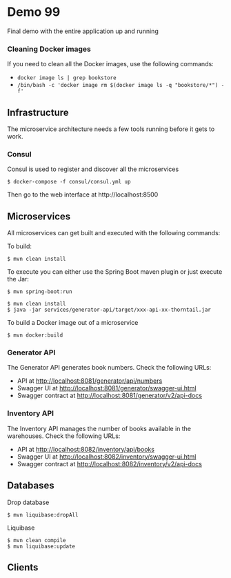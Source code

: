# Demo 99

Final demo with the entire application up and running

### Cleaning Docker images

If you need to clean all the Docker images, use the following commands:

* `docker image ls | grep bookstore`
* `/bin/bash -c 'docker image rm $(docker image ls -q "bookstore/*") -f'`


## Infrastructure

The microservice architecture needs a few tools running before it gets to work.

### Consul

Consul is used to register and discover all the microservices

```
$ docker-compose -f consul/consul.yml up
```

Then go to the web interface at http://localhost:8500

## Microservices

All microservices can get built and executed with the following commands:

To build: 

```
$ mvn clean install
```

To execute you can either use the Spring Boot maven plugin or just execute the Jar:

```
$ mvn spring-boot:run
```

```
$ mvn clean install
$ java -jar services/generator-api/target/xxx-api-xx-thorntail.jar
```

To build a Docker image out of a microservice

```
$ mvn docker:build
```

### Generator API

The Generator API generates book numbers. Check the following URLs:

* API at [http://localhost:8081/generator/api/numbers]()
* Swagger UI at [http://localhost:8081/generator/swagger-ui.html]()
* Swagger contract at [http://localhost:8081/generator/v2/api-docs]()

### Inventory API

The Inventory API manages the number of books available in the warehouses. Check the following URLs:

* API at [http://localhost:8082/inventory/api/books]()
* Swagger UI at [http://localhost:8082/inventory/swagger-ui.html]()
* Swagger contract at [http://localhost:8082/inventory/v2/api-docs]()

## Databases

Drop database

```
$ mvn liquibase:dropAll
```

Liquibase

```
$ mvn clean compile
$ mvn liquibase:update
```

## Clients
